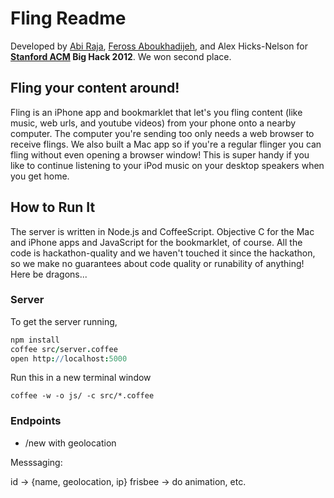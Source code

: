 Fling Readme
============

Developed by [Abi Raja](http://abi.sh), [Feross Aboukhadijeh](http://feross.org), and Alex Hicks-Nelson for **[Stanford ACM](http://stanfordacm.com) Big Hack 2012**. We won second place.

Fling your content around!
--------------------------

Fling is an iPhone app and bookmarklet that let's you fling content (like music, web urls, and youtube videos) from your phone onto a nearby computer. The computer you're sending too only needs a web browser to receive flings. We also built a Mac app so if you're a regular flinger you can fling without even opening a browser window! This is super handy if you like to continue listening to your iPod music on your desktop speakers when you get home.

## How to Run It

The server is written in Node.js and CoffeeScript. Objective C for the Mac and iPhone apps and JavaScript for the bookmarklet, of course. All the code is hackathon-quality and we haven't touched it since the hackathon, so we make no guarantees about code quality or runability of anything! Here be dragons...

### Server

To get the server running,

```coffee
npm install
coffee src/server.coffee
open http://localhost:5000
```

Run this in a new terminal window
```
coffee -w -o js/ -c src/*.coffee
```

### Endpoints

* /new with geolocation

Messsaging:

id -> {name, geolocation, ip}
frisbee -> do animation, etc.